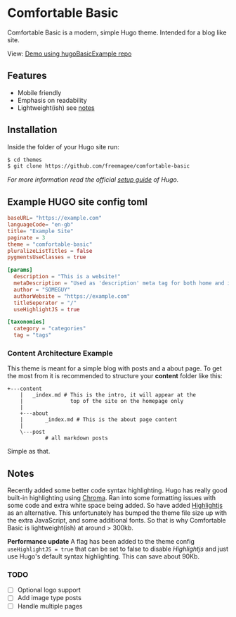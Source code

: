# Comfortable Basic

Comfortable Basic is a modern, simple Hugo theme. Intended for a blog like site.

View: [Demo using hugoBasicExample repo](https://freemagee.github.io/comfortable-basic/)

## Features

- Mobile friendly
- Emphasis on readability
- Lightweight(ish) see [notes](#notes)

## Installation

Inside the folder of your Hugo site run:

```bash
$ cd themes
$ git clone https://github.com/freemagee/comfortable-basic
```

*For more information read the official [setup guide](https://gohugo.io/overview/installing/) of Hugo.*

## Example HUGO site config toml

```toml
baseURL= "https://example.com"
languageCode= "en-gb"
title= "Example Site"
paginate = 3
theme = "comfortable-basic"
pluralizeListTitles = false
pygmentsUseClasses = true

[params]
  description = "This is a website!"
  metaDescription = "Used as 'description' meta tag for both home and index pages. If not set, 'description' will be used instead"
  author = "SOMEGUY"
  authorWebsite = "https://example.com"
  titleSeperator = "/"
  useHighlightJS = true

[taxonomies]
  category = "categories"
  tag = "tags"
```

### Content Architecture Example

This theme is meant for a simple blog with posts and a about page. To get the most from it is recommended to structure your **content** folder like this:

```
+---content
    |   _index.md # This is the intro, it will appear at the
    |               top of the site on the homepage only
    |
    +---about
    |       _index.md # This is the about page content
    |
    \---post
            # all markdown posts
```

Simple as that.

## Notes

Recently added some better code syntax highlighting. Hugo has really good built-in highlighting using [Chroma](https://gohugo.io/content-management/syntax-highlighting/). Ran into some formatting issues with some code and extra white space being added. So have added [Highlightjs](https://highlightjs.org/) as an alternative. This unfortunately has bumped the theme file size up with the extra JavaScript, and some additional fonts. So that is why Comfortable Basic is lightweight(ish) at around > 300kb.

**Performance update**
A flag has been added to the theme config `useHighlightJS = true` that can be set to false to disable *Highlightjs* and just use Hugo's default syntax highlighting. This can save about 90Kb.

### TODO

- [ ] Optional logo support
- [ ] Add image type posts
- [ ] Handle multiple pages
